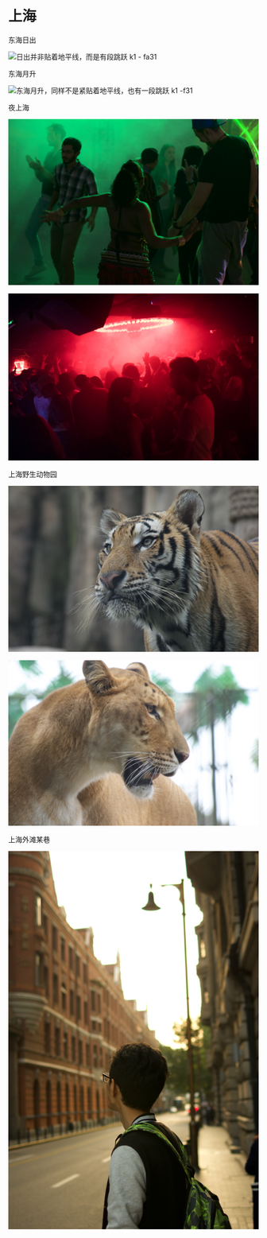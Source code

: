 # 上海

东海日出

![&#x65E5;&#x51FA;&#x5E76;&#x975E;&#x8D34;&#x7740;&#x5730;&#x5E73;&#x7EBF;&#xFF0C;&#x800C;&#x662F;&#x6709;&#x6BB5;&#x8DF3;&#x8DC3; k1 - fa31](.gitbook/assets/db8c7521-4da5-444e-9910-fd150ad38075_1_201_a.jpeg)

东海月升

![&#x4E1C;&#x6D77;&#x6708;&#x5347;&#xFF0C;&#x540C;&#x6837;&#x4E0D;&#x662F;&#x7D27;&#x8D34;&#x7740;&#x5730;&#x5E73;&#x7EBF;&#xFF0C;&#x4E5F;&#x6709;&#x4E00;&#x6BB5;&#x8DF3;&#x8DC3; k1 -f31](.gitbook/assets/c97b7d6a-f1a3-4c2a-abe8-eae012d8a73f.jpeg)

夜上海

![&#x201C;&#x821E;&#x8005;&#x201D; - &#x5564;&#x9152;&#x8282; - k5 - fa43](.gitbook/assets/62698041-ab95-4b3e-afe7-18c1032aa1c8_1_100_o.jpeg)

![&#x201C;&#x70ED;&#x5EA6;&#x201D; - &#x4E0A;&#x6D77;&#x67D0;&#x591C;&#x5E97; k1-fa31](.gitbook/assets/0b4f4caa-e830-45ad-bb11-4c65482405d3.jpeg)

上海野生动物园

![&#x7B3C;&#x4E2D;&#x4E4B;&#x864E; k5 55-300](.gitbook/assets/fd126037-be7b-47ff-b6c7-cae5db8f38b2_1_100_o.jpeg)

![&#x7B3C;&#x4E2D;&#x96CC;&#x72EE; k5 55-300](.gitbook/assets/fb011b95-2561-41ce-b847-0327e7fc8e83_1_100_o.jpeg)

上海外滩某巷

![&#x767E;&#x5E74;&#x7684;&#x8DEF; - &#x5E74;&#x8F7B;&#x4EBA;&#x5230;&#x4E86;&#x4E5F;&#x6CA7;&#x6851;... k5 fa31](.gitbook/assets/imgp0177.jpeg)

